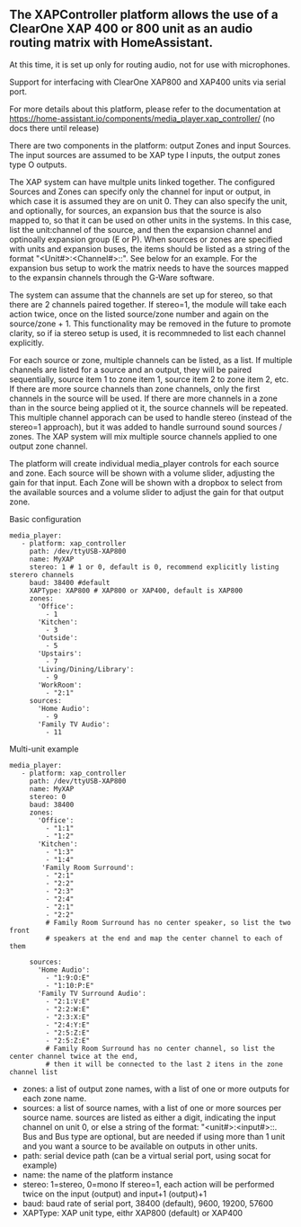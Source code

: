 ## The XAPController platform allows the use of a ClearOne XAP 400 or 800 unit as an audio routing matrix with HomeAssistant.

At this time, it is set up only for routing audio, not for use with microphones.

Support for interfacing with ClearOne XAP800 and XAP400 units via serial port.

For more details about this platform, please refer to the documentation at
https://home-assistant.io/components/media_player.xap_controller/
(no docs there until release)

There are two components in the platform: output Zones and input Sources.  The input sources are assumed to be XAP type I inputs, the output zones type O outputs.

The XAP system can have multple units linked together.  The configured Sources and Zones can specify only the channel for input or output, in which case it is assumed they are on unit 0.  They can also specify the unit, and optionally, for sources, an expansion bus that the source is also mapped to, so that it can be used on other units in the systems.  In this case, list the unit:channel of the source, and then the expansion channel and optinoally expansion group (E or P).  When sources or zones are specified with units and expansion buses, the items should be listed as a string of the format "<Unit#>:<Channel#>:<Expansion Bus Channel Letter>:<Expansion BUs Group>".  See below for an example.  For the expansion bus setup to work the matrix needs to have the sources mapped to the expansin channels through the G-Ware software.

The system can assume that the channels are set up for stereo, so that there are 2 channels paired 
together.  If stereo=1, the module will take each action twice, once on the listed source/zone number and again on the source/zone + 1.  This functionality may be removed in the future to promote clarity, so if ia stereo setup is used, it is recommneded to list each channel explicitly.

For each source or zone, multiple channels can be listed, as a list.  If multiple channels are listed for a source and an output, they will be paired sequentially, source item 1 to zone item 1, source item 2 to zone item 2, etc.  If there are more source channels than zone channels, only the first channels in the source will be used.  If there are more channels in a zone than in the source being applied ot it, the source channels will be repeated.  This multiple channel apporach can be used to handle stereo (instead of the stereo=1 approach), but it was added to handle surround sound sources / zones. The XAP system will mix multiple source channels applied to one output zone channel.

The platform will create individual media_player controls for each source and zone.  Each source will be shown with a volume slider, adjusting the gain for that input.  Each Zone will be shown with a dropbox to select from the available sources and a volume slider to adjust the gain for that output zone.

Basic configuration
```
media_player:
   - platform: xap_controller
     path: /dev/ttyUSB-XAP800
     name: MyXAP
     stereo: 1 # 1 or 0, default is 0, recommend explicitly listing sterero channels
     baud: 38400 #default
     XAPType: XAP800 # XAP800 or XAP400, default is XAP800
     zones:
       'Office':
         - 1
       'Kitchen':
         - 3
       'Outside':
         - 5
       'Upstairs':
         - 7
       'Living/Dining/Library':
         - 9
       'WorkRoom':
         - "2:1"
     sources:
       'Home Audio':
         - 9
       'Family TV Audio':
         - 11
```

Multi-unit example
```
media_player:
   - platform: xap_controller
     path: /dev/ttyUSB-XAP800
     name: MyXAP
     stereo: 0
     baud: 38400
     zones:
       'Office':
         - "1:1"
         - "1:2"
       'Kitchen':
         - "1:3"
         - "1:4"
        'Family Room Surround':
         - "2:1"
         - "2:2"
         - "2:3"
         - "2:4"
         - "2:1"
         - "2:2"
         # Family Room Surround has no center speaker, so list the two front
         # speakers at the end and map the center channel to each of them

     sources:
       'Home Audio':
         - "1:9:O:E"
         - "1:10:P:E"
       'Family TV Surround Audio':
         - "2:1:V:E"
         - "2:2:W:E"
         - "2:3:X:E"
         - "2:4:Y:E"
         - "2:5:Z:E"
         - "2:5:Z:E"
         # Family Room Surround has no center channel, so list the center channel twice at the end,  
         # then it will be connected to the last 2 itens in the zone channel list
```

* zones: a list of output zone names, with a list of one or more outputs for each zone name. 
* sources: a list of source names, with a list of one or more sources per source name.
   sources are listed as either a digit, indicating the input channel on unit 0, or else a string of the format:  "<unit#>:<input#>:<bus letter>:<bus type>. Bus and Bus type are optional, but are needed if using more than 1 unit and you want a source to be available on outputs in other units.
* path: serial device path (can be a virtual serial port, using socat for example)
* name: the name of the platform instance
* stereo: 1=stereo, 0=mono  If stereo=1, each action will be performed twice on the input (output) and input+1 (output)+1
* baud: baud rate of serial port, 38400 (default), 9600, 19200, 57600
* XAPType: XAP unit type, eithr XAP800 (default) or XAP400

